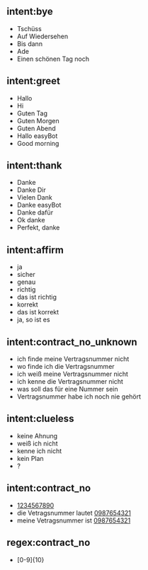 <!--- Make sure to update this training data file with more training examples from https://forum.rasa.com/t/grab-the-nlu-training-dataset-and-starter-packs/903 --> 

## intent:bye <!--- The label of the intent --> 
- Tschüss 			<!--- Training examples for intent 'bye'--> 
- Auf Wiedersehen
- Bis dann
- Ade
- Einen schönen Tag noch

## intent:greet
- Hallo
- Hi
- Guten Tag
- Guten Morgen
- Guten Abend
- Hallo easyBot
- Good morning

## intent:thank
- Danke
- Danke Dir
- Vielen Dank
- Danke easyBot
- Danke dafür
- Ok danke
- Perfekt, danke

## intent:affirm
- ja
- sicher
- genau
- richtig
- das ist richtig
- korrekt
- das ist korrekt
- ja, so ist es

## intent:contract_no_unknown
- ich finde meine Vertragsnummer nicht
- wo finde ich die Vertragsnummer
- ich weiß meine Vertragsnummer nicht
- ich kenne die Vertragsnummer nicht
- was soll das für eine Nummer sein
- Vertragsnummer habe ich noch nie gehört

## intent:clueless
- keine Ahnung
- weiß ich nicht
- kenne ich nicht
- kein Plan
- ?

## intent:contract_no
- [1234567890](contract_no)
- die Vetragsnummer lautet [0987654321](contract_no)
- meine Vetragsnummer ist [0987654321](contract_no)

## regex:contract_no <!--- Name of regex is just for debugging purposes -->
- [0-9]{10}
